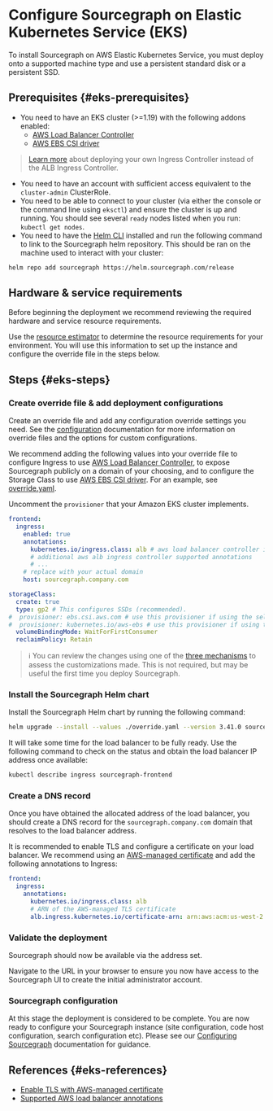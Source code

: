# Configure Sourcegraph on Elastic Kubernetes Service (EKS)

To install Sourcegraph on AWS Elastic Kubernetes Service, you must deploy onto a supported machine type and use a persistent standard disk or a persistent SSD.

## Prerequisites {#eks-prerequisites}

- You need to have an EKS cluster (>=1.19) with the following addons enabled:
  - [AWS Load Balancer Controller](https://docs.aws.amazon.com/eks/latest/userguide/aws-load-balancer-controller.html)
  - [AWS EBS CSI driver](https://docs.aws.amazon.com/eks/latest/userguide/managing-ebs-csi.html)
  
> [Learn more](https://kubernetes.github.io/ingress-nginx/) about deploying your own Ingress Controller instead of the ALB Ingress Controller.

- You need to have an account with sufficient access equivalent to the `cluster-admin` ClusterRole.
- You need to be able to connect to your cluster (via either the console or the command line using `eksctl`) and ensure the cluster is up and running. You should see several `ready` nodes listed when you run: `kubectl get nodes`.
- You need to have the [Helm CLI](https://helm.sh/docs/intro/install/) installed and run the following command to link to the Sourcegraph helm repository. This should be ran on the machine used to interact with your cluster:

```sh
helm repo add sourcegraph https://helm.sourcegraph.com/release
```

## Hardware & service requirements

Before beginning the deployment we recommend reviewing the required hardware and service resource requirements.

Use the [resource estimator](../resource_estimator.md) to determine the resource requirements for your environment. You will use this information to set up the instance and configure the override file in the steps below.

## Steps {#eks-steps}

### Create override file & add deployment configurations

Create an override file and add any configuration override settings you need. See the [configuration](./helm/#configuration) documentation for more information on override files and the options for custom configurations.

We recommend adding the following values into your override file to configure Ingress to use [AWS Load Balancer Controller](https://docs.aws.amazon.com/eks/latest/userguide/aws-load-balancer-controller.html), to expose Sourcegraph publicly on a domain of your choosing, and to configure the Storage Class to use [AWS EBS CSI driver](https://docs.aws.amazon.com/eks/latest/userguide/managing-ebs-csi.html). For an example, see [override.yaml](https://github.com/sourcegraph/deploy-sourcegraph-helm/tree/main/charts/sourcegraph/examples/aws/override.yaml).

Uncomment the `provisioner` that your Amazon EKS cluster implements.

<!--[override.yaml](https://github.com/sourcegraph/deploy-sourcegraph-helm/tree/main/charts/sourcegraph/examples/aws/override.yaml)-->
```yaml
frontend:
  ingress:
    enabled: true
    annotations:
      kubernetes.io/ingress.class: alb # aws load balancer controller ingressClass name
      # additional aws alb ingress controller supported annotations
      # ...
    # replace with your actual domain
    host: sourcegraph.company.com

storageClass:
  create: true
  type: gp2 # This configures SSDs (recommended).
#  provisioner: ebs.csi.aws.com # use this provisioner if using the self-managed Amazon EBS Container Storage Interface driver 
#  provisioner: kubernetes.io/aws-ebs # use this provisioner if using the Amazon EKS add-on
  volumeBindingMode: WaitForFirstConsumer
  reclaimPolicy: Retain
```

> ℹ️ You can review the changes using one of the [three mechanisms](./helm#reviewing-changes) to assess the customizations made. This is not required, but may be useful the first time you deploy Sourcegraph.

### Install the Sourcegraph Helm chart

Install the Sourcegraph Helm chart by running the following command:

```sh
helm upgrade --install --values ./override.yaml --version 3.41.0 sourcegraph sourcegraph/sourcegraph
```

It will take some time for the load balancer to be fully ready. Use the following command to check on the status and obtain the load balancer IP address once available:

```sh
kubectl describe ingress sourcegraph-frontend
```

### Create a DNS record

Once you have obtained the allocated address of the load balancer, you should create a DNS record for the `sourcegraph.company.com` domain that resolves to the load balancer address.

It is recommended to enable TLS and configure a certificate on your load balancer. We recommend using an [AWS-managed certificate](https://docs.aws.amazon.com/acm/latest/userguide/acm-overview.html) and add the following annotations to Ingress:

```yaml
frontend:
  ingress:
    annotations:
      kubernetes.io/ingress.class: alb
      # ARN of the AWS-managed TLS certificate
      alb.ingress.kubernetes.io/certificate-arn: arn:aws:acm:us-west-2:xxxxx:certificate/xxxxxxx
```

### Validate the deployment

Sourcegraph should now be available via the address set.

Navigate to the URL in your browser to ensure you now have access to the Sourcegraph UI to create the initial administrator account.

### Sourcegraph configuration

At this stage the deployment is considered to be complete. You are now ready to configure your Sourcegraph instance (site configuration, code host configuration, search configuration etc). Please see our [Configuring Sourcegraph](../../config/index.md) documentation for guidance.

## References {#eks-references}

- [Enable TLS with AWS-managed certificate](https://kubernetes-sigs.github.io/aws-load-balancer-controller/v2.2/guide/ingress/annotations/#ssl)
- [Supported AWS load balancer annotations](https://kubernetes-sigs.github.io/aws-load-balancer-controller/v2.2/guide/ingress/annotations)